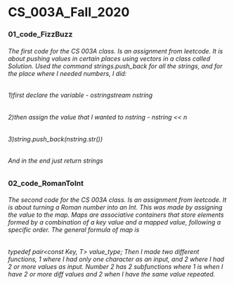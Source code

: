 # CS_003A_Fall_2020
### 01_code_FizzBuzz
###### The first code for the CS 003A class. Is an assignment from leetcode. It is about pushing values in certain places using vectors in a class called Solution. Used the command strings.push_back for all the strings, and for the place where I needed numbers, I did: 
###### 1)first declare the variable - ostringstream nstring
###### 2)then assign the value that I wanted to nstring - nstring << n
###### 3)string.push_back(nstring.str())
###### And in the end just return strings

### 02_code_RomanToInt
###### The second code for the CS 003A class. Is an assignment from leetcode. It is about turning a Roman number into an Int. This was made by assigning the value to the map. Maps are associative containers that store elements formed by a combination of a key value and a mapped value, following a specific order. The general formula of map is 
###### typedef pair<const Key, T> value_type; Then I made two different functions, 1 where I had only one character as an input, and 2 where I had 2 or more values as input. Number 2 has 2 subfunctions where 1 is when I have 2 or more diff values and 2 when I have the same value repeated.
